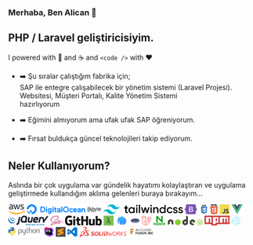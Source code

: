<img src="https://i.giphy.com/USV0ym3bVWQJJmNu3N.gif" align="right" height="200" alt="">


### Merhaba, Ben Alican 👋

## PHP / Laravel geliştiricisiyim.

I powered with 🍵 and ☕ and `<code />` with ❤️

<!-- You can reach me @ ..-->


- ➡️ Şu sıralar çalıştığım fabrika için;
    <br>
   SAP ile entegre çalışabilecek bir yönetim sistemi (Laravel Projesi).
   <br>Websitesi, Müşteri Portalı, Kalite Yönetim Sistemi
   <br>hazırlıyorum

- ➡️ Eğimini almıyorum ama ufak ufak SAP öğreniyorum.
- ➡️ Fırsat buldukça güncel teknolojileri takip ediyorum.


## Neler Kullanıyorum?
Aslında bir çok uygulama var gündelik hayatımı kolaylaştıran ve uygulama geliştirmede kullandığım aklıma gelenleri buraya bırakayım...

<img height="20" src="https://raw.githubusercontent.com/alixcan/alixcan/master/images/aws-2.svg" alt="aws"> <img height="20" src="https://raw.githubusercontent.com/alixcan/alixcan/master/images/digitalocean-2.svg" alt="digitalocean-2" /> <img height="20" src="https://raw.githubusercontent.com/alixcan/alixcan/master/images/ilkbyte.svg" alt="ilkbyte" /> <img height="20" src="https://raw.githubusercontent.com/alixcan/alixcan/master/images/tailwind-css-wordmark.svg" alt="tailwind-css-wordmark" /> <img height="20" src="https://raw.githubusercontent.com/alixcan/alixcan/master/images/bootstrap-5-1.svg" alt="aws"> <img height="20" src="https://raw.githubusercontent.com/alixcan/alixcan/master/images/css3.svg" alt="css3" /> <img height="20" src="https://raw.githubusercontent.com/alixcan/alixcan/master/images/html5.svg" alt="html5" /> <img height="20" src="https://raw.githubusercontent.com/alixcan/alixcan/master/images/logo-javascript.svg" alt="logo-javascript" /> <img height="20" src="https://raw.githubusercontent.com/alixcan/alixcan/master/images/vue-js-1.svg" alt="vue-js-1" /> <img height="20" src="https://raw.githubusercontent.com/alixcan/alixcan/master/images/jquery.svg" alt="jquery" /> <img height="20" src="https://raw.githubusercontent.com/alixcan/alixcan/master/images/sass-1.svg" alt="sass-1" /> <img height="20" src="https://raw.githubusercontent.com/alixcan/alixcan/master/images/github-2.svg" alt="github-2" /> <img height="20" src="https://raw.githubusercontent.com/alixcan/alixcan/master/images/cmder.png" alt="cmder" /> <img height="20" src="https://raw.githubusercontent.com/alixcan/alixcan/master/images/laragon.png" alt="laragon" /> <img height="20" src="https://raw.githubusercontent.com/alixcan/alixcan/master/images/php.svg" alt="php" /> <img height="20" src="https://raw.githubusercontent.com/alixcan/alixcan/master/images/laravel-2.svg" alt="laravel-2" /> <img height="20" src="https://raw.githubusercontent.com/alixcan/alixcan/master/images/nginx-1.svg" alt="nginx-1" /> <img height="20" src="https://raw.githubusercontent.com/alixcan/alixcan/master/images/nodejs.svg" alt="nodejs" /> <img height="20" src="https://raw.githubusercontent.com/alixcan/alixcan/master/images/npm.svg" alt="npm" /> <img height="20" src="https://raw.githubusercontent.com/alixcan/alixcan/master/images/electron-1.svg" alt="electron-1" /> <img height="20" src="https://raw.githubusercontent.com/alixcan/alixcan/master/images/python-3.svg" alt="python-3" /> <img height="20" src="https://raw.githubusercontent.com/alixcan/alixcan/master/images/phpstorm-1.svg" alt="phpstorm-1" /> <img height="20" src="https://raw.githubusercontent.com/alixcan/alixcan/master/images/sublime-text.svg" alt="sublime-text" /> <img height="20" src="https://raw.githubusercontent.com/alixcan/alixcan/master/images/visual-studio-code.svg" alt="visual-studio-code" /> <img height="20" src="https://raw.githubusercontent.com/alixcan/alixcan/master/images/solidworks-logo-1.svg" alt="solidworks-logo-1" /> <img height="20" src="https://raw.githubusercontent.com/alixcan/alixcan/master/images/fusion-360-screen.png" alt="fusion-360-screen" />


<!--
**alixcan/alixcan** is a ✨ _special_ ✨ repository because its `README.md` (this file) appears on your GitHub profile.

Here are some ideas to get you started:

- 🔭 I’m currently working on ...
- 🌱 I’m currently learning ...
- 👯 I’m looking to collaborate on ...
- 🤔 I’m looking for help with ...
- 💬 Ask me about ...
- 📫 How to reach me: ...
- 😄 Pronouns: ...
- ⚡ Fun fact: ...
-->


